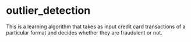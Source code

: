 # outlier_detection
This is a learning algorithm that takes as input credit card transactions of a particular format and decides whether they are fraudulent or not. 
